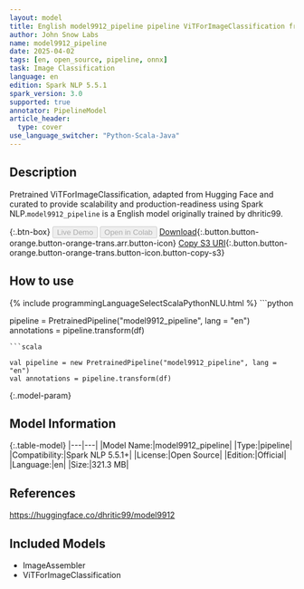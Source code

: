 ```yaml
---
layout: model
title: English model9912_pipeline pipeline ViTForImageClassification from dhritic99
author: John Snow Labs
name: model9912_pipeline
date: 2025-04-02
tags: [en, open_source, pipeline, onnx]
task: Image Classification
language: en
edition: Spark NLP 5.5.1
spark_version: 3.0
supported: true
annotator: PipelineModel
article_header:
  type: cover
use_language_switcher: "Python-Scala-Java"
---
```


## Description

Pretrained ViTForImageClassification, adapted from Hugging Face and curated to provide scalability and production-readiness using Spark NLP.`model9912_pipeline` is a English model originally trained by dhritic99.

{:.btn-box}
<button class="button button-orange" disabled>Live Demo</button>
<button class="button button-orange" disabled>Open in Colab</button>
[Download](https://s3.amazonaws.com/auxdata.johnsnowlabs.com/public/models/model9912_pipeline_en_5.5.1_3.0_1743571706656.zip){:.button.button-orange.button-orange-trans.arr.button-icon}
[Copy S3 URI](s3://auxdata.johnsnowlabs.com/public/models/model9912_pipeline_en_5.5.1_3.0_1743571706656.zip){:.button.button-orange.button-orange-trans.button-icon.button-copy-s3}

## How to use



<div class="tabs-box" markdown="1">
{% include programmingLanguageSelectScalaPythonNLU.html %}
```python

pipeline = PretrainedPipeline("model9912_pipeline", lang = "en")
annotations =  pipeline.transform(df)   

```
```scala

val pipeline = new PretrainedPipeline("model9912_pipeline", lang = "en")
val annotations = pipeline.transform(df)

```
</div>

{:.model-param}
## Model Information

{:.table-model}
|---|---|
|Model Name:|model9912_pipeline|
|Type:|pipeline|
|Compatibility:|Spark NLP 5.5.1+|
|License:|Open Source|
|Edition:|Official|
|Language:|en|
|Size:|321.3 MB|

## References

https://huggingface.co/dhritic99/model9912

## Included Models

- ImageAssembler
- ViTForImageClassification